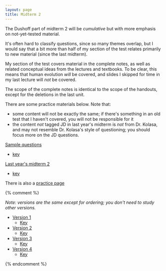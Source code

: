 ```yaml
---
layout: page
title: Midterm 2
---
```


The Dushoff part of midterm 2 will be _cumulative_ but with more emphasis on not-yet-tested material. 

It's often hard to classify questions, since so many themes overlap, but I would say that a bit more than half of my section of the test relates primarily to new material (since the last midterm).

My section of the test covers material in the complete notes, as well as related conceptual ideas from the lectures and textbooks. To be clear, this means that human evolution _will_ be covered, and slides I skipped for time in my last lecture will _not_ be covered.

The scope of the complete notes is identical to the scope of the handouts, except for the deletions in the last unit.

There are some practice materials below. Note that:

* some content will not be exactly the same; if there's something in an old test that I haven't covered, you will not be responsible for it
* the content _not_ tagged JD in last year's midterm is _not_ from Dr. Kolasa, and may not resemble Dr. Kolasa's style of questioning; you should focus more on the JD questions.

[Sample questions](materials/practice/old2.test.pdf)
* [key](materials/practice/old2.key.pdf)

[Last year's midterm 2](materials/practice/18M2.test.pdf)
* [key](materials/practice/18M2.key.pdf)

There is also a [practice page](practice.html)

{% comment %} 

_Note: versions are the same except for ordering; you don't need to study other versions._

* [Version 1](/tests/midterm2.1.test.pdf)
	* [Key](/tests/midterm2.1.key.pdf)
* [Version 2](/tests/midterm2.2.test.pdf)
	* [Key](/tests/midterm2.2.key.pdf)
* [Version 3](/tests/midterm2.3.test.pdf)
	* [Key](/tests/midterm2.3.key.pdf)
* [Version 4](/tests/midterm2.4.test.pdf)
	* [Key](/tests/midterm2.4.key.pdf)

{% endcomment %} 
